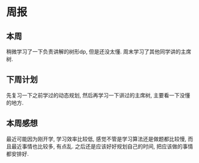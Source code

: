 # 周报

## 本周

稍微学习了一下负责讲解的树形dp, 但是还没太懂. 周末学习了其他同学讲的主席树.

## 下周计划

先复习一下之前学过的动态规划, 然后再学习一下讲过的主席树, 主要看一下没懂的地方.

## 本周感想

最近可能因为刚开学, 学习效率比较低, 感觉不管是学习算法还是做题都比较慢, 而且最近事情也比较多, 有点乱. 之后还是应该好好规划自己的时间, 把应该做的事情都安排好.





